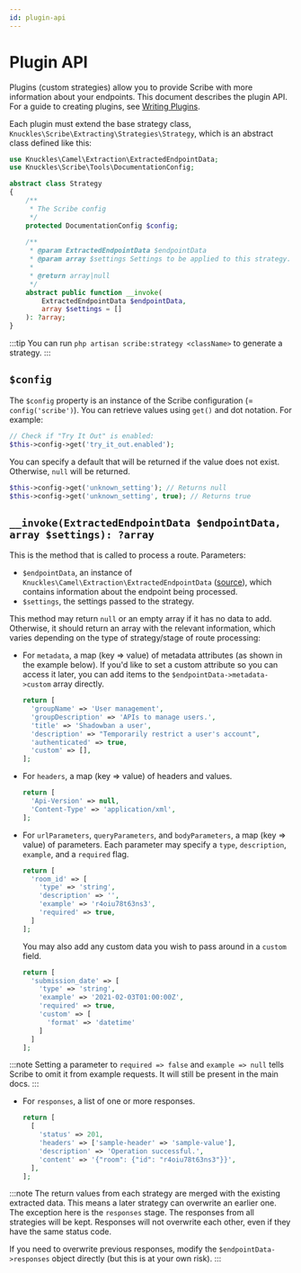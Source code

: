 ```yaml
---
id: plugin-api
---
```


# Plugin API

Plugins (custom strategies) allow you to provide Scribe with more information about your endpoints. This document describes the plugin API. For a guide to creating plugins, see [Writing Plugins](../advanced/plugins).

Each plugin must extend the base strategy class, `Knuckles\Scribe\Extracting\Strategies\Strategy`, which is an abstract class defined like this:

```php
use Knuckles\Camel\Extraction\ExtractedEndpointData;
use Knuckles\Scribe\Tools\DocumentationConfig;

abstract class Strategy
{
    /**
     * The Scribe config
     */
    protected DocumentationConfig $config;
    
    /**
     * @param ExtractedEndpointData $endpointData
     * @param array $settings Settings to be applied to this strategy.
     *
     * @return array|null
     */
    abstract public function __invoke(
        ExtractedEndpointData $endpointData,
        array $settings = []
    ): ?array;
}
```
:::tip
You can run `php artisan scribe:strategy <className>` to generate a strategy.
:::

## `$config`
The `$config` property is an instance of the Scribe configuration (= `config('scribe')`). You can retrieve values using `get()` and dot notation. For example:

```php
// Check if "Try It Out" is enabled:
$this->config->get('try_it_out.enabled');
```

You can specify a default that will be returned if the value does not exist. Otherwise, `null` will be returned.

```php
$this->config->get('unknown_setting'); // Returns null
$this->config->get('unknown_setting', true); // Returns true
```

## `__invoke(ExtractedEndpointData $endpointData, array $settings): ?array`
This is the method that is called to process a route. Parameters:
- `$endpointData`, an instance of `Knuckles\Camel\Extraction\ExtractedEndpointData` ([source](https://github.com/knuckleswtf/scribe/blob/master/camel/Extraction/ExtractedEndpointData.php)), which contains information about the endpoint being processed.
- `$settings`, the settings passed to the strategy.

This method may return `null` or an empty array if it has no data to add. Otherwise, it should return an array with the relevant information, which varies depending on the type of strategy/stage of route processing:
- For `metadata`, a map (key => value) of metadata attributes (as shown in the example below). If you'd like to set a custom attribute so you can access it later, you can add items to the `$endpointData->metadata->custom` array directly.
  ```php
  return [
    'groupName' => 'User management',
    'groupDescription' => 'APIs to manage users.',
    'title' => 'Shadowban a user',
    'description' => "Temporarily restrict a user's account",
    'authenticated' => true,
    'custom' => [],
  ];
  ```
- For `headers`, a map (key => value) of headers and values.
  ```php
  return [
    'Api-Version' => null,
    'Content-Type' => 'application/xml',
  ];
  ```
- For `urlParameters`, `queryParameters`, and `bodyParameters`, a map (key => value) of parameters. Each parameter may specify a `type`, `description`, `example`, and a `required` flag.
  ```php
  return [
    'room_id' => [
      'type' => 'string',
      'description' => '',
      'example' => 'r4oiu78t63ns3',
      'required' => true, 
    ]
  ];
  ```
  
  You may also add any custom data you wish to pass around in a `custom` field.
  ```php
  return [
    'submission_date' => [
      'type' => 'string',
      'example' => '2021-02-03T01:00:00Z',
      'required' => true, 
      'custom' => [
        'format' => 'datetime'
      ]
    ]
  ];
  ```

:::note
Setting a parameter to `required => false` and `example => null` tells Scribe to omit it from example requests. It will still be present in the main docs. 
:::

- For `responses`, a list of one or more responses.
  ```php
  return [
    [
      'status' => 201,
      'headers' => ['sample-header' => 'sample-value'],
      'description' => 'Operation successful.',
      'content' => '{"room": {"id": "r4oiu78t63ns3"}}',
    ],
  ];
  ```
  
:::note
The return values from each strategy are merged with the existing extracted data. This means a later strategy can overwrite an earlier one. The exception here is the `responses` stage. The responses from all strategies will be kept. Responses will not overwrite each other, even if they have the same status code.

If you need to overwrite previous responses, modify the `$endpointData->responses` object directly (but this is at your own risk).
:::
